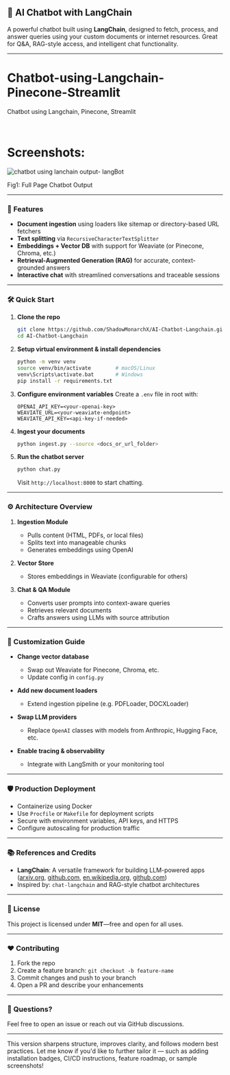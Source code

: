## 🦜 AI Chatbot with LangChain

A powerful chatbot built using **LangChain**, designed to fetch, process, and answer queries using your custom documents or internet resources. Great for Q\&A, RAG-style access, and intelligent chat functionality.

---

# Chatbot-using-Langchain-Pinecone-Streamlit
Chatbot using Langchain, Pinecone, Streamlit

</br>

<h1>Screenshots:</h1>

![chatbot using lanchain output- langBot](https://github.com/user-attachments/assets/68cad26e-9235-44ed-9b73-af07838cba3c)
<p>Fig1: Full Page Chatbot Output</p>

---

### 🚀 Features

* **Document ingestion** using loaders like sitemap or directory-based URL fetchers
* **Text splitting** via `RecursiveCharacterTextSplitter`
* **Embeddings + Vector DB** with support for Weaviate (or Pinecone, Chroma, etc.)
* **Retrieval-Augmented Generation (RAG)** for accurate, context-grounded answers
* **Interactive chat** with streamlined conversations and traceable sessions

---

### 🛠️ Quick Start

1. **Clone the repo**

   ```bash
   git clone https://github.com/ShadowMonarchX/AI-Chatbot-Langchain.git
   cd AI-Chatbot-Langchain
   ```

2. **Setup virtual environment & install dependencies**

   ```bash
   python -m venv venv
   source venv/bin/activate        # macOS/Linux
   venv\Scripts\activate.bat       # Windows
   pip install -r requirements.txt
   ```

3. **Configure environment variables**
   Create a `.env` file in root with:

   ```
   OPENAI_API_KEY=<your-openai-key>
   WEAVIATE_URL=<your-weaviate-endpoint>
   WEAVIATE_API_KEY=<api-key-if-needed>
   ```

4. **Ingest your documents**

   ```bash
   python ingest.py --source <docs_or_url_folder>
   ```

5. **Run the chatbot server**

   ```bash
   python chat.py
   ```

   Visit `http://localhost:8000` to start chatting.

---

### ⚙️ Architecture Overview

1. **Ingestion Module**

   * Pulls content (HTML, PDFs, or local files)
   * Splits text into manageable chunks
   * Generates embeddings using OpenAI

2. **Vector Store**

   * Stores embeddings in Weaviate (configurable for others)

3. **Chat & QA Module**

   * Converts user prompts into context-aware queries
   * Retrieves relevant documents
   * Crafts answers using LLMs with source attribution

---

### 🔧 Customization Guide

* **Change vector database**

  * Swap out Weaviate for Pinecone, Chroma, etc.
  * Update config in `config.py`

* **Add new document loaders**

  * Extend ingestion pipeline (e.g. PDFLoader, DOCXLoader)

* **Swap LLM providers**

  * Replace `OpenAI` classes with models from Anthropic, Hugging Face, etc.

* **Enable tracing & observability**

  * Integrate with LangSmith or your monitoring tool

---

### 🛡️ Production Deployment

* Containerize using Docker
* Use `Procfile` or `Makefile` for deployment scripts
* Secure with environment variables, API keys, and HTTPS
* Configure autoscaling for production traffic

---

### 📚 References and Credits

* **LangChain**: A versatile framework for building LLM-powered apps ([arxiv.org][1], [github.com][2], [en.wikipedia.org][3], [github.com][4])
* Inspired by: `chat-langchain` and RAG-style chatbot architectures

---

### 📝 License

This project is licensed under **MIT**—free and open for all uses.

---

### ❤️ Contributing

1. Fork the repo
2. Create a feature branch: `git checkout -b feature-name`
3. Commit changes and push to your branch
4. Open a PR and describe your enhancements

---

### 🤝 Questions?

Feel free to open an issue or reach out via GitHub discussions.

---

This version sharpens structure, improves clarity, and follows modern best practices. Let me know if you'd like to further tailor it — such as adding installation badges, CI/CD instructions, feature roadmap, or sample screenshots!

[1]: https://arxiv.org/abs/2308.03099?utm_source=chatgpt.com "LARCH: Large Language Model-based Automatic Readme Creation with Heuristics"
[2]: https://github.com/langchain-ai/chat-langchain?utm_source=chatgpt.com "Chat-LangChain - GitHub"
[3]: https://en.wikipedia.org/wiki/LangChain?utm_source=chatgpt.com "LangChain"
[4]: https://github.com/farukalamai/ai-chatbot-using-Langchain-Pinecone/blob/main/README.md?utm_source=chatgpt.com "ai-chatbot-using-Langchain-Pinecone/README.md at main - GitHub"
